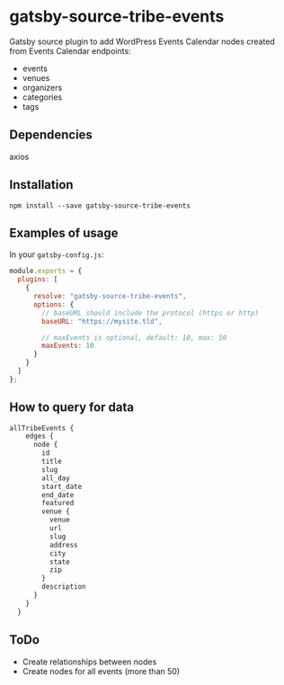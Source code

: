 # gatsby-source-tribe-events

Gatsby source plugin to add WordPress Events Calendar nodes created from Events Calendar endpoints:

- events
- venues
- organizers
- categories
- tags

## Dependencies

axios

## Installation

`npm install --save gatsby-source-tribe-events`

## Examples of usage

In your `gatsby-config.js`:

```js
module.exports = {
  plugins: [
    {
      resolve: "gatsby-source-tribe-events",
      options: {
        // baseURL should include the protocol (https or http)
        baseURL: "https://mysite.tld",

        // maxEvents is optional, default: 10, max: 50
        maxEvents: 10
      }
    }
  ]
};
```

## How to query for data

```graphql
allTribeEvents {
    edges {
      node {
        id
        title
        slug
        all_day
        start_date
        end_date
        featured
        venue {
          venue
          url
          slug
          address
          city
          state
          zip
        }
        description
      }
    }
  }
```

## ToDo

- Create relationships between nodes
- Create nodes for all events (more than 50)

